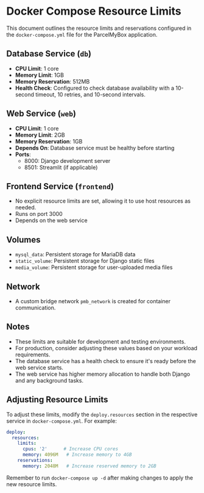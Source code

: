 # Docker Compose Resource Limits

This document outlines the resource limits and reservations configured in the `docker-compose.yml` file for the ParcelMyBox application.

## Database Service (`db`)

- **CPU Limit**: 1 core
- **Memory Limit**: 1GB
- **Memory Reservation**: 512MB
- **Health Check**: Configured to check database availability with a 10-second timeout, 10 retries, and 10-second intervals.

## Web Service (`web`)

- **CPU Limit**: 1 core
- **Memory Limit**: 2GB
- **Memory Reservation**: 1GB
- **Depends On**: Database service must be healthy before starting
- **Ports**:
  - 8000: Django development server
  - 8501: Streamlit (if applicable)

## Frontend Service (`frontend`)

- No explicit resource limits are set, allowing it to use host resources as needed.
- Runs on port 3000
- Depends on the web service

## Volumes

- `mysql_data`: Persistent storage for MariaDB data
- `static_volume`: Persistent storage for Django static files
- `media_volume`: Persistent storage for user-uploaded media files

## Network

- A custom bridge network `pmb_network` is created for container communication.

## Notes

- These limits are suitable for development and testing environments.
- For production, consider adjusting these values based on your workload requirements.
- The database service has a health check to ensure it's ready before the web service starts.
- The web service has higher memory allocation to handle both Django and any background tasks.

## Adjusting Resource Limits

To adjust these limits, modify the `deploy.resources` section in the respective service in `docker-compose.yml`. For example:

```yaml
deploy:
  resources:
    limits:
      cpus: '2'      # Increase CPU cores
      memory: 4096M   # Increase memory to 4GB
    reservations:
      memory: 2048M   # Increase reserved memory to 2GB
```

Remember to run `docker-compose up -d` after making changes to apply the new resource limits.
